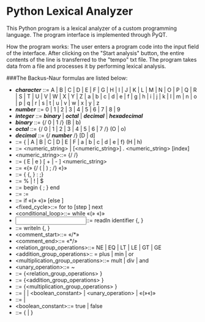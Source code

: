# Python Lexical Analyzer
This Python program is a lexical analyzer of a custom programming language.
The program interface is implemented through PyQT.

How the program works:
The user enters a program code into the input field of the interface. After clicking on the "Start analysis" button, the entire contents of the line is transferred to the "tempo" txt file. The program takes data from a file and processes it by performing lexical analysis.

###The Backus-Naur formulas are listed below:

+ ___character___ ::= A | B | C | D | E | F | G | H | I | J | K | L | M | N | O | P | Q | R | S | T | U | V | W | X | Y | Z | a | b | c | d | e | f | g | h | i | j | k | l | m | n | o | p | q | r | s | t | u | v | w | x | y | z
+ ___number___ ::= 0 | 1 | 2 | 3 | 4 | 5 | 6 | 7 | 8 | 9
+ ___integer___ ::= ___binary___ | ___octal___ | ___decimal___ | ___hexadecimal___
+ ___binary___ ::= {/ 0 | 1 /} (B | b)
+ ___octal___ ::= {/ 0 | 1 | 2 | 3 | 4 | 5 | 6 | 7 /} (O | o)
+ ___decimal___ ::= {/ ___number___ /} [D | d]
+ <hexadecimal>::= <number> {<number> | A | B | C | D | E | F | a | b | c | d | e | f} (H | h)
+ <real>::= <numeric_string> <index> | [<numeric_string>] . <numeric_string> [index]
+ <numeric_string>::= {/ <number> /}
+ <index>::= ( E | e ) [ + | - ] <numeric_string>
+ <program>::= «{» {/ (<description> | <operator>) ; /} «}»
+ <description>::= {<identifier> {, <identifier> } : <type> ;}
+ <type>::= % | ! | $
+ <compound>::= begin <operator> { ; <operator> } end
+ <assignment>::= <identifier> := <expression>
+ <conditional>::= if  «(»<expression> «)» <operator> [else <operator>]
+ <fixed_cycle>::= for <assignment>  to <expression> [step <expression>] <operator> next
+ <conditional_loop>::= while «(»<expression> «)» <operator>
+ <input>::= readln identifier {, <identifier> }
+ <output>::= writeln <expression> {, <expression> }
+ <comment_start>::= «/*»
+ <comment_end>::= «*/»
+ <relation_group_operations>::= NE | EQ | LT | LE | GT | GE
+ <addition_group_operations>:: = plus | min | or
+ <multiplication_group_operations>::= mult | div | and
+ <unary_operation>::= ~
+ <expression>::= <operand> {<relation_group_operations> <operand>}
+ <operand>::= <term> {<addition_group_operations> <term>}
+ <term>::= <multiplier> {<multiplication_group_operations> <multiplier>}
+ <multiplier>::= <identifier> | <number> | <boolean_constant> | <unary_operation>  <multiplier> | «(»<expression>«)»
+ <number>::= <integer> | <real>
+ <boolean_constant>::= true | false
+ <identifier>::= <character> {<character> | <number>}
